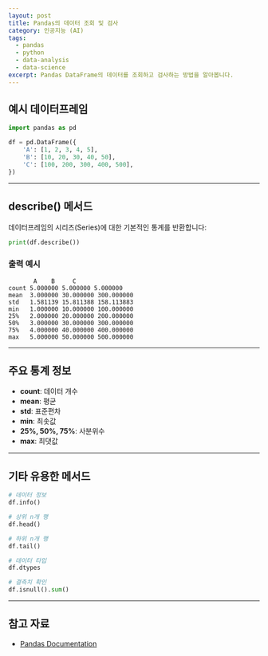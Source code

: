 ```yaml
---
layout: post
title: Pandas의 데이터 조회 및 검사
category: 인공지능 (AI)
tags:
  - pandas
  - python
  - data-analysis
  - data-science
excerpt: Pandas DataFrame의 데이터를 조회하고 검사하는 방법을 알아봅니다.
---
```


## 예시 데이터프레임

```python
import pandas as pd

df = pd.DataFrame({
    'A': [1, 2, 3, 4, 5],
    'B': [10, 20, 30, 40, 50],
    'C': [100, 200, 300, 400, 500],
})
```

---

## describe() 메서드

데이터프레임의 시리즈(Series)에 대한 기본적인 통계를 반환합니다:

```python
print(df.describe())
```

### 출력 예시

```
       A    B     C
count 5.000000 5.000000 5.000000
mean  3.000000 30.000000 300.000000
std   1.581139 15.811388 158.113883
min   1.000000 10.000000 100.000000
25%   2.000000 20.000000 200.000000
50%   3.000000 30.000000 300.000000
75%   4.000000 40.000000 400.000000
max   5.000000 50.000000 500.000000
```

---

## 주요 통계 정보

- **count**: 데이터 개수
- **mean**: 평균
- **std**: 표준편차
- **min**: 최솟값
- **25%, 50%, 75%**: 사분위수
- **max**: 최댓값

---

## 기타 유용한 메서드

```python
# 데이터 정보
df.info()

# 상위 n개 행
df.head()

# 하위 n개 행
df.tail()

# 데이터 타입
df.dtypes

# 결측치 확인
df.isnull().sum()
```

---

## 참고 자료

- [Pandas Documentation](https://pandas.pydata.org/docs/)
